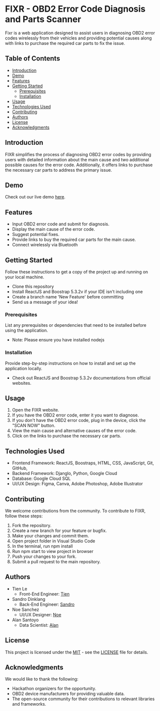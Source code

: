 # FIXR - OBD2 Error Code Diagnosis and Parts Scanner

Fixr is a web application designed to assist users in diagnosing OBD2 error codes wirelessly from their vehicles and providing potential causes along with links to purchase the required car parts to fix the issue.

## Table of Contents

- [Introduction](#introduction)
- [Demo](#demo)
- [Features](#features)
- [Getting Started](#getting-started)
  - [Prerequisites](#prerequisites)
  - [Installation](#installation)
- [Usage](#usage)
- [Technologies Used](#technologies-used)
- [Contributing](#contributing)
- [Authors](#authors)
- [License](#license)
- [Acknowledgments](#acknowledgments)

## Introduction

FIXR simplifies the process of diagnosing OBD2 error codes by providing users with detailed information about the main cause and two additional possible causes for the error code. Additionally, it offers links to purchase the necessary car parts to address the primary issue.

## Demo

Check out our live demo [here](#).

## Features

- Input OBD2 error code and submit for diagnosis.
- Display the main cause of the error code.
- Suggest potential fixes.
- Provide links to buy the required car parts for the main cause.
- Connect wirelessly via Bluetooth
## Getting Started

Follow these instructions to get a copy of the project up and running on your local machine.
- Clone this repository
- Install ReactJS and Boostrap 5.3.2v if your IDE isn't including one
- Create a branch name 'New Feature' before committing
- Send us a message of your idea!

### Prerequisites

List any prerequisites or dependencies that need to be installed before using the application.
- Note: Please ensure you have installed nodejs

### Installation

Provide step-by-step instructions on how to install and set up the application locally.
- Check out ReactJS and Boostrap 5.3.2v documentations from official websites.

## Usage

1. Open the FIXR website.
2. If you have the OBD2 error code, enter it you want to diagnose.
3. If you don't have the OBD2 error code, plug in the device, click the "SCAN NOW" button.
4. View the main cause and alternative causes of the error code.
5. Click on the links to purchase the necessary car parts.

## Technologies Used

- Frontend Framework: ReactJS, Boostraps, HTML, CSS, JavaScript, Git, GitHub, 
- Backend Framework: Djanglo, Python, Google Cloud
- Database: Google Cloud SQL
- UI/UX Design: Figma, Canva, Adobe Photoshop, Adobe Illustrator

## Contributing

We welcome contributions from the community. To contribute to FIXR, follow these steps:

1. Fork the repository.
2. Create a new branch for your feature or bugfix.
3. Make your changes and commit them.
4. Open project folder in Visual Studio Code
5. In the terminal, run npm install
6. Run npm start to view project in browser
7. Push your changes to your fork.
8. Submit a pull request to the main repository.



## Authors

- Tien Le
  - Front-End Engineer: [Tien](https://github.com/flannelboy)
- Sandro Dinklang
  - Back-End Engineer: [Sandro](https://github.com/dinklang)
- Noe Sanchez
  - UI/UX Designer: [Noe](https://github.com/NoeSanchezz)
- Alan Santoyo 
  - Data Scientist: [Alan](https://github.com/alansantoyo)

## License

This project is licensed under the [MIT](LICENSE) - see the [LICENSE](LICENSE) file for details.

## Acknowledgments

We would like to thank the following:
- Hackathon organizers for the opportunity.
- OBD2 device manufacturers for providing valuable data.
- The open-source community for their contributions to relevant libraries and frameworks.

